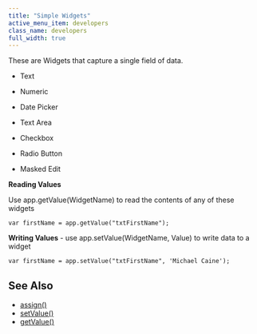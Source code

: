 ```yaml
---
title: "Simple Widgets"
active_menu_item: developers
class_name: developers
full_width: true
---
```



These are Widgets that capture a single field of data.

 - Text

 - Numeric

 - Date Picker

 - Text Area

 - Checkbox

 - Radio Button

 - Masked Edit

**Reading Values**

Use app.getValue(WidgetName) to read the contents of any of these widgets

    var firstName = app.getValue("txtFirstName");
    
**Writing Values** - use app.setValue(WidgetName, Value) to write data to a widget    
    
    var firstName = app.setValue("txtFirstName", 'Michael Caine');
     

## See Also

 - [assign()](/developers/documentation/scripting-apis/client-api/widget-data-state-manipulation/assign)
 - [setValue()](/developers/documentation/scripting-apis/client-api/widget-data-state-manipulation/refsetvalue)
 - [getValue()](/developers/documentation/scripting-apis/client-api/widget-data-state-manipulation/refgetvalue)


